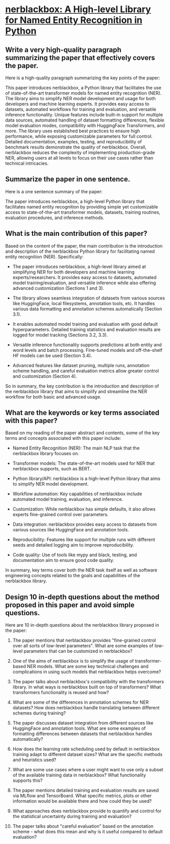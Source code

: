 # [nerblackbox: A High-level Library for Named Entity Recognition in Python](https://arxiv.org/abs/2312.04306)

## Write a very high-quality paragraph summarizing the paper that effectively covers the paper.

 Here is a high-quality paragraph summarizing the key points of the paper:

This paper introduces nerblackbox, a Python library that facilitates the use of state-of-the-art transformer models for named entity recognition (NER). The library aims to simplify NER model development and usage for both developers and machine learning experts. It provides easy access to datasets, automated workflows for training and evaluation, and versatile inference functionality. Unique features include built-in support for multiple data sources, automated handling of dataset formatting differences, flexible model evaluation modes, compatibility with HuggingFace Transformers, and more. The library uses established best practices to ensure high performance, while exposing customizable parameters for full control. Detailed documentation, examples, testing, and reproducibility of benchmark results demonstrate the quality of nerblackbox. Overall, nerblackbox reduces the complexity of implementing production-grade NER, allowing users at all levels to focus on their use cases rather than technical intricacies.


## Summarize the paper in one sentence.

 Here is a one sentence summary of the paper:

The paper introduces nerblackbox, a high-level Python library that facilitates named entity recognition by providing simple yet customizable access to state-of-the-art transformer models, datasets, training routines, evaluation procedures, and inference methods.


## What is the main contribution of this paper?

 Based on the content of the paper, the main contribution is the introduction and description of the nerblackbox Python library for facilitating named entity recognition (NER). Specifically:

- The paper introduces nerblackbox, a high-level library aimed at simplifying NER for both developers and machine learning experts/researchers. It provides easy access to datasets, automated model training/evaluation, and versatile inference while also offering advanced customization (Sections 1 and 3).

- The library allows seamless integration of datasets from various sources like HuggingFace, local filesystems, annotation tools, etc. It handles various data formatting and annotation schemes automatically (Section 3.1). 

- It enables automated model training and evaluation with good default hyperparameters. Detailed training statistics and evaluation results are logged for model tracking (Sections 3.2, 3.3).

- Versatile inference functionality supports predictions at both entity and word levels and batch processing. Fine-tuned models and off-the-shelf HF models can be used (Section 3.4).

- Advanced features like dataset pruning, multiple runs, annotation scheme handling, and careful evaluation metrics allow greater control and customization (Section 4).

So in summary, the key contribution is the introduction and description of the nerblackbox library that aims to simplify and streamline the NER workflow for both basic and advanced usage.


## What are the keywords or key terms associated with this paper?

 Based on my reading of the paper abstract and contents, some of the key terms and concepts associated with this paper include:

- Named Entity Recognition (NER): The main NLP task that the nerblackbox library focuses on.

- Transformer models: The state-of-the-art models used for NER that nerblackbox supports, such as BERT.

- Python library/API: nerblackbox is a high-level Python library that aims to simplify NER model development.

- Workflow automation: Key capabilities of nerblackbox include automated model training, evaluation, and inference. 

- Customization: While nerblackbox has simple defaults, it also allows experts fine-grained control over parameters.

- Data integration: nerblackbox provides easy access to datasets from various sources like HuggingFace and annotation tools.

- Reproducibility: Features like support for multiple runs with different seeds and detailed logging aim to improve reproducibility.

- Code quality: Use of tools like mypy and black, testing, and documentation aim to ensure good code quality.

In summary, key terms cover both the NER task itself as well as software engineering concepts related to the goals and capabilities of the nerblackbox library.


## Design 10 in-depth questions about the method proposed in this paper and avoid simple questions.

 Here are 10 in-depth questions about the nerblackbox library proposed in the paper:

1. The paper mentions that nerblackbox provides "fine-grained control over all sorts of low-level parameters". What are some examples of low-level parameters that can be customized in nerblackbox?

2. One of the aims of nerblackbox is to simplify the usage of transformer-based NER models. What are some key technical challenges and complications in using such models that nerblackbox helps overcome?

3. The paper talks about nerblackbox's compatibility with the transformers library. In what ways is nerblackbox built on top of transformers? What transformers functionality is reused and how?  

4. What are some of the differences in annotation schemes for NER datasets? How does nerblackbox handle translating between different schemes during training?

5. The paper discusses dataset integration from different sources like HuggingFace and annotation tools. What are some examples of formatting differences between datasets that nerblackbox handles automatically?

6. How does the learning rate scheduling used by default in nerblackbox training adapt to different dataset sizes? What are the specific methods and heuristics used?

7. What are some use cases where a user might want to use only a subset of the available training data in nerblackbox? What functionality supports this?

8. The paper mentions detailed training and evaluation results are saved via MLflow and TensorBoard. What specific metrics, plots or other information would be available there and how could they be used?

9. What approaches does nerblackbox provide to quantify and control for the statistical uncertainty during training and evaluation? 

10. The paper talks about "careful evaluation" based on the annotation scheme - what does this mean and why is it useful compared to default evaluation?
